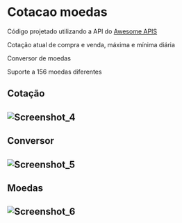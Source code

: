 # Cotacao moedas
 
Código projetado utilizando a API do <a href='https://docs.awesomeapi.com.br/' target="_blank"> Awesome APIS </a>

Cotação atual de compra e venda, máxima e mínima diária

Conversor de moedas

Suporte a 156 moedas diferentes

<h2> Cotação <h2> 
 
 ![Screenshot_4](https://user-images.githubusercontent.com/84361560/162290401-8c96ad4a-13e0-4bd6-ac51-60576cc909d7.png)

 <h2> Conversor <h2>
  
  ![Screenshot_5](https://user-images.githubusercontent.com/84361560/162290455-13d3409d-60c2-4812-9763-b1fadd7a3d11.png)

 <h2> Moedas <h2>
  
  ![Screenshot_6](https://user-images.githubusercontent.com/84361560/162290493-f753282b-3288-4042-af91-db5aea0f6ce8.png)
